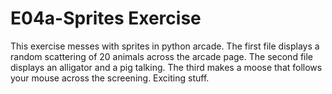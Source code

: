 # E04a-Sprites Exercise

This exercise messes with sprites in python arcade. The first file displays a random scattering of 20 animals across the arcade page. The second file displays an alligator and a pig talking. The third makes a moose that follows your mouse across the screening. Exciting stuff.
